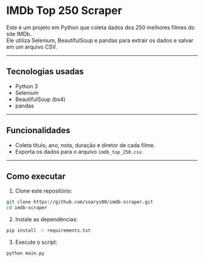 # IMDb Top 250 Scraper

Este é um projeto em Python que coleta dados dos 250 melhores filmes do site IMDb.  
Ele utiliza Selenium, BeautifulSoup e pandas para extrair os dados e salvar em um arquivo CSV.

---

## Tecnologias usadas

- Python 3
- Selenium
- BeautifulSoup (bs4)
- pandas

---

## Funcionalidades

- Coleta título, ano, nota, duração e diretor de cada filme.
- Exporta os dados para o arquivo `imdb_top_250.csv`.

---

## Como executar

1. Clone este repositório:

```bash
git clone https://github.com/soarys00/imdb-scraper.git
cd imdb-scraper
```

2. Instale as dependências:

```bash
pip install -r requirements.txt
```

3. Execute o script:

```bash
python main.py
```
